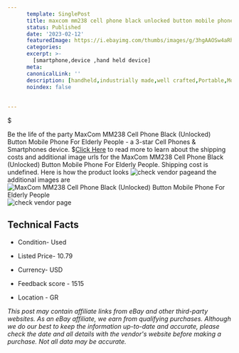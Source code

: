 ```yaml
---
      template: SinglePost
      title: maxcom mm238 cell phone black unlocked button mobile phone for elderly people
      status: Published
      date: '2023-02-12'
      featuredImage: https://i.ebayimg.com/thumbs/images/g/3hgAAOSw4aRh~DNc/s-l225.jpg
      categories: 
      excerpt: >-
        [smartphone,device ,hand held device]
      meta:
      canonicalLink: ''
      description: [handheld,industrially made,well crafted,Portable,Mobile,Compact,Convenient,Lightweight,Maneuverable,Man-portable,Miniature,Carriable,Hand-held,Light,Holdable,Transportable,Mobile device,Pocket-sized,On-the-go,Wireless,Cordless,Compact size,Convenient size, smartphone,device ,hand held device]
      noindex: false
      
        
---
```

$

Be the life of the party MaxCom MM238 Cell Phone Black (Unlocked) Button Mobile Phone For Elderly People - a 3-star Cell Phones & Smartphones device.
$[Click Here](https://www.ebay.com/itm/225344788714?hash=item34779898ea%3Ag%3A3hgAAOSw4aRh%7EDNc&mkevt=1&mkcid=1&mkrid=711-53200-19255-0&campid=%253CePNCampaignId%253E&customid=%253CreferenceId%253E&toolid=10049) to read more to learn about the shipping costs and additional image urls for the MaxCom MM238 Cell Phone Black (Unlocked) Button Mobile Phone For Elderly People. Shipping cost is undefined. Here is how the product looks ![check vendor page](https://i.ebayimg.com/thumbs/images/g/3hgAAOSw4aRh~DNc/s-l225.jpg)and the additional images are![MaxCom MM238 Cell Phone Black (Unlocked) Button Mobile Phone For Elderly People](https://i.ebayimg.com/images/g/3hgAAOSw4aRh~DNc/s-l1600.jpg)![check vendor page](https://origin-galleryplus.ebayimg.com/ws/web/225344788714_2_0_1/225x225.jpg,https://origin-galleryplus.ebayimg.com/ws/web/225344788714_3_0_1/225x225.jpg,https://origin-galleryplus.ebayimg.com/ws/web/225344788714_4_0_1/225x225.jpg,https://origin-galleryplus.ebayimg.com/ws/web/225344788714_5_0_1/225x225.jpg,https://origin-galleryplus.ebayimg.com/ws/web/225344788714_6_0_1/225x225.jpg,https://origin-galleryplus.ebayimg.com/ws/web/225344788714_7_0_1/225x225.jpg,https://origin-galleryplus.ebayimg.com/ws/web/225344788714_8_0_1/225x225.jpg,https://origin-galleryplus.ebayimg.com/ws/web/225344788714_9_0_1/225x225.jpg,https://origin-galleryplus.ebayimg.com/ws/web/225344788714_10_0_1/225x225.jpg,https://origin-galleryplus.ebayimg.com/ws/web/225344788714_11_0_1/225x225.jpg,https://origin-galleryplus.ebayimg.com/ws/web/225344788714_12_0_1/225x225.jpg)



 ## Technical Facts 



     
      

 - Condition- Used 


      

 - Listed Price- 10.79 


      

 - Currency- USD 


      

 - Feedback score - 1515 


      

 - Location - GR 


      
      

 *_This post may contain affiliate links from eBay and other third-party websites. As an eBay affiliate, we earn from qualifying purchases. Although we do our best to keep the information up-to-date and accurate, please check the date and all details with the vendor's website before making a purchase. Not all data may be accurate._*






